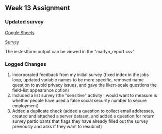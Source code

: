 ## Week 13 Assignment

### Updated survey 

[Google Sheets](https://docs.google.com/spreadsheets/d/1YiEpCd77gxAbN78gEwOSmYt9nA0LDFOG/edit?usp=sharing&ouid=108598043516854723178&rtpof=true&sd=true)

[Survey](https://gui2de.surveycto.com/collect/marlyn_bruno_week_07?caseid=)

The iestestform output can be viewed in the "marlyn_report.csv"

### Logged Changes

1. Incorporated feedback from my initial survey (fixed index in the jobs loop, updated variable names to be more specific, removed name question to avoid privacy issues, and gave the likert-scale questions the field-list appearance option)
2. Included a list survey (the "sensitive" activity I would want to measure is whether people have used a false social security number to secure employment)
3. Added a duplicate check (added a question to collect email addresses, created and attached a server dataset, and added a question for return survey participants that flags they have already filled out the survey previously and asks if they want to resubmit)

